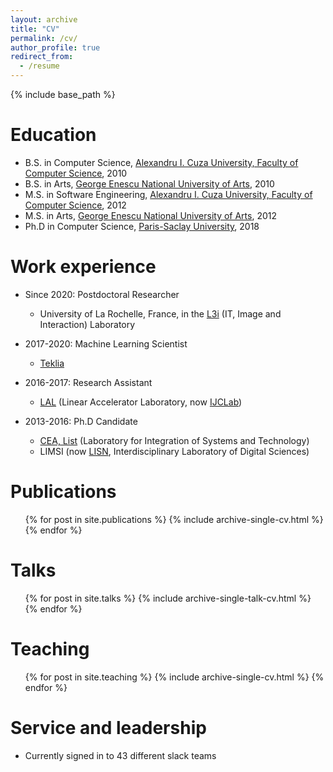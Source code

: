 ```yaml
---
layout: archive
title: "CV"
permalink: /cv/
author_profile: true
redirect_from:
  - /resume
---
```


{% include base_path %}

Education
======
* B.S. in Computer Science, [Alexandru I. Cuza University, Faculty of Computer Science](https://www.uaic.ro/en/), 2010
* B.S. in Arts, [George Enescu National University of Arts](https://www.arteiasi.ro/?page_id=1144&lang=eng), 2010
* M.S. in Software Engineering, [Alexandru I. Cuza University, Faculty of Computer Science](https://www.uaic.ro/en/), 2012
* M.S. in Arts, [George Enescu National University of Arts](https://www.arteiasi.ro/?page_id=1144&lang=eng), 2012
* Ph.D in Computer Science, [Paris-Saclay University](https://www.universite-paris-saclay.fr/en), 2018

Work experience
======
* Since 2020: Postdoctoral Researcher
  * University of La Rochelle, France, in the [L3i](https://l3i.univ-larochelle.fr/?lang=en) (IT, Image and Interaction) Laboratory

* 2017-2020: Machine Learning Scientist
  * [Teklia](https://teklia.com/)

* 2016-2017: Research Assistant
  * [LAL](https://www.lal.in2p3.fr/en/) (Linear Accelerator Laboratory, now [IJCLab](https://www.ijclab.in2p3.fr/en/home/))

* 2013-2016: Ph.D Candidate
  * [CEA, List](http://www-list.cea.fr/en/) (Laboratory for Integration of Systems and Technology)
  * LIMSI (now [LISN](https://www.lisn.upsaclay.fr/), Interdisciplinary Laboratory of Digital Sciences)


Publications
======
  <ul>{% for post in site.publications %}
    {% include archive-single-cv.html %}
  {% endfor %}</ul>
  
Talks
======
  <ul>{% for post in site.talks %}
    {% include archive-single-talk-cv.html %}
  {% endfor %}</ul>
  
Teaching
======
  <ul>{% for post in site.teaching %}
    {% include archive-single-cv.html %}
  {% endfor %}</ul>
  
Service and leadership
======
* Currently signed in to 43 different slack teams
